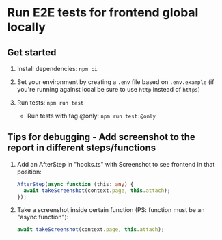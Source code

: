 # Run E2E tests for frontend global locally

## Get started

1. Install dependencies: `npm ci`

2. Set your environment by creating a `.env` file based on `.env.example` (if you're running against local be sure to use `http` instead of `https`)

3. Run tests: `npm run test`
   - Run tests with tag @only: `npm run test:@only`

## Tips for debugging - Add screenshot to the report in different steps/functions

1. Add an AfterStep in "hooks.ts" with Screenshot to see frontend in that position:

   ```typescript
   AfterStep(async function (this: any) {
     await takeScreenshot(context.page, this.attach);
   });
   ```

2. Take a screenshot inside certain function (PS: function must be an "async function"):
   ```typescript
   await takeScreenshot(context.page, this.attach);
   ```
